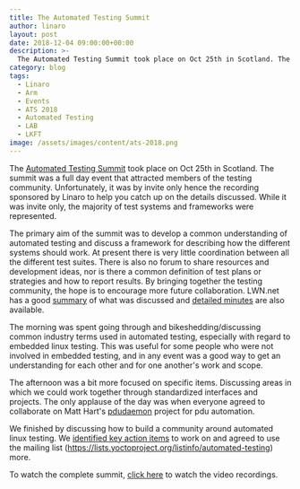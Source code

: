 ```yaml
---
title: The Automated Testing Summit
author: linaro
layout: post
date: 2018-12-04 09:00:00+00:00
description: >-
  The Automated Testing Summit took place on Oct 25th in Scotland. The summit was a full day event that attracted members of the testing community. Unfortunately, it was by invite only hence the recording sponsored by Linaro to help you catch up on the details discussed.
category: blog
tags:
  - Linaro
  - Arm
  - Events
  - ATS 2018
  - Automated Testing
  - LAB
  - LKFT
image: /assets/images/content/ats-2018.png
---
```


The [Automated Testing Summit](https://elinux.org/ATS_2018_Minutes) took place on Oct 25th in Scotland. The summit was a full day event that attracted members of the testing community. Unfortunately, it was by invite only hence the recording sponsored by Linaro to help you catch up on the details discussed. While it was invite only, the majority of test systems and frameworks were represented.

The primary aim of the summit was to develop a common understanding of automated testing and discuss a framework for describing how the different systems should work. At present there is very little coordination between all the different test suites. There is also no forum to share resources and development ideas, nor is there a common definition of test plans or strategies and how to report results. By bringing together the testing community, the hope is to encourage more future collaboration. LWN.net has a good [summary](https://lwn.net/Articles/771782/) of what was discussed and [detailed minutes](https://elinux.org/ATS_2018_Minutes) are also available.

The morning was spent going through and bikeshedding/discussing common industry terms used in automated testing, especially with regard to embedded linux testing. This was useful for some people who were not involved in embedded testing, and in any event was a good way to get an understanding for each other and for one another's work and scope.

The afternoon was a bit more focused on specific items. Discussing areas in which we could work together through standardized interfaces and projects. The only applause of the day was when everyone agreed to collaborate on Matt Hart's [pdudaemon](https://github.com/pdudaemon/pdudaemon) project for pdu automation.

We finished by discussing how to build a community around automated linux testing. We [identified key action items](https://elinux.org/ATS_2018_Minutes) to work on and agreed to use the mailing list (https://lists.yoctoproject.org/listinfo/automated-testing) more.

To watch the complete summit, [click here](/events/ats-2018/) to watch the video recordings.
